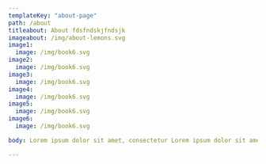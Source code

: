 ```yaml
---
templateKey: "about-page"
path: /about
titleabout: About fdsfndskjfndsjk
imageabout: /img/about-lemons.svg
image1:
  image: /img/book6.svg
image2:
  image: /img/book6.svg
image3:
  image: /img/book6.svg
image4:
  image: /img/book6.svg
image5:
  image: /img/book6.svg
image6:
  image: /img/book6.svg

body: Lorem ipsum dolor sit amet, consectetur Lorem ipsum dolor sit amet, consectetur adipiscing elit, sed do eiusmod tempor incididunt ut labore et dolore magna aliqua. Ut enim ad minim veniam, quis nostrud exercitation ullamco laboris nisi ut aliquip ex ea commodo consequat. @Duis aute irure dolor in reprehenderit in voluptate velit esse cillum dolore eu fugiat nulla pariat

---
```

